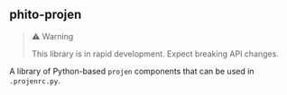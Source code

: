 phito-projen
------------

> ⚠️ Warning
>
> This library is in rapid development. Expect breaking API changes.

A library of Python-based `projen` components that can be used in `.projenrc.py`.

